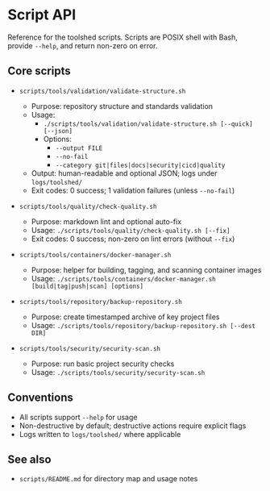 # Script API

Reference for the toolshed scripts. Scripts are POSIX shell with Bash,
provide `--help`, and return non-zero on error.

## Core scripts

- `scripts/tools/validation/validate-structure.sh`
  - Purpose: repository structure and standards validation
  - Usage:
    - `./scripts/tools/validation/validate-structure.sh [--quick] [--json]`
    - Options:
      - `--output FILE`
      - `--no-fail`
      - `--category git|files|docs|security|cicd|quality`
  - Output: human-readable and optional JSON; logs under `logs/toolshed/`
  - Exit codes: 0 success; 1 validation failures (unless `--no-fail`)

- `scripts/tools/quality/check-quality.sh`
  - Purpose: markdown lint and optional auto-fix
  - Usage: `./scripts/tools/quality/check-quality.sh [--fix]`
  - Exit codes: 0 success; non-zero on lint errors (without `--fix`)

- `scripts/tools/containers/docker-manager.sh`
  - Purpose: helper for building, tagging, and scanning container images
  - Usage: `./scripts/tools/containers/docker-manager.sh [build|tag|push|scan] [options]`

- `scripts/tools/repository/backup-repository.sh`
  - Purpose: create timestamped archive of key project files
  - Usage: `./scripts/tools/repository/backup-repository.sh [--dest DIR]`

- `scripts/tools/security/security-scan.sh`
  - Purpose: run basic project security checks
  - Usage: `./scripts/tools/security/security-scan.sh`

## Conventions

- All scripts support `--help` for usage
- Non-destructive by default; destructive actions require explicit flags
- Logs written to `logs/toolshed/` where applicable

## See also

- `scripts/README.md` for directory map and usage notes
